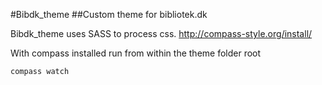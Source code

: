 #Bibdk_theme
##Custom theme for bibliotek.dk

Bibdk_theme uses SASS to process css.
http://compass-style.org/install/

With compass installed run from within the theme folder root

    compass watch





